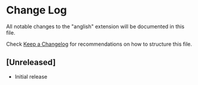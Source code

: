 # Change Log

All notable changes to the "anglish" extension will be documented in this file.

Check [Keep a Changelog](http://keepachangelog.com/) for recommendations on how to structure this file.

## [Unreleased]

- Initial release